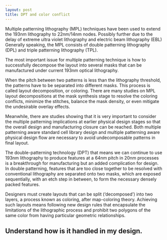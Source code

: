 ```yaml
---
layout: post
title: DPT and color conflict
---
```


Multiple patterning lithography (MPL) techniques have been used to extend the 193nm lithography to 22nm/14nm nodes. Possibly further due to the delay of extreme ultra violet lithography and electric beam lithography (EBL) Generally speaking, the MPL consists of double patterning lithography (DPL) and triple patterning lithography (TPL).

The most important issue for multiple patterning technique is how to successfully decompose the layout into several masks that can be manufactured under current 193nm optical lithography.

 When the pitch between two patterns is less than the lithography threshold, the patterns have to be separated into different masks. This process is called layout decomposition, or coloring. There are many studies on MPL layout decompositions at the mask synthesis stage to resolve the coloring conflicts, minimize the stitches, balance the mask density, or even mitigate the undesirable overlay effects.

 Meanwhile, there are studies showing that it is very important to consider the multiple patterning implications at earlier physical design stages so that the overall design and manufacturing closure can be reached.
 Both multiple patterning aware standard cell library design and multiple patterning aware physical design flow are necessary to avoid undecomposable patterns in final layout.

 The double-patterning technology (DPT) that means we can continue to use 193nm lithography to produce features at a 64nm pitch in 20nm processes is a breakthrough for manufacturing but an added complication for design. In double patterning, features that are too close together to be resolved with conventional lithography are separated onto two masks, which are exposed sequentially, with an etch step in between, to form the necessary densely packed features.

 Designers must create layouts that can be split (‘decomposed’) into two layers, a process known as coloring, after map-coloring theory. Achieving such layouts means following new design rules that encapsulate the limitations of the lithographic process and prohibit two polygons of the same color from having particular geometric relationships.


## Understand how is it handled in my design.
